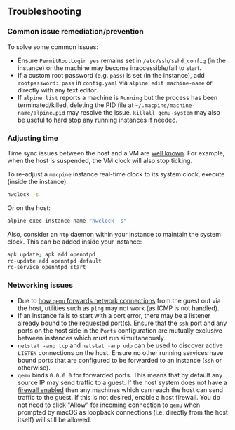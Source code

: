 ## Troubleshooting

### Common issue remediation/prevention

To solve some common issues:

* Ensure `PermitRootLogin yes` remains set in `/etc/ssh/sshd_config` (in the instance) or the machine may become inaccessible/fail to start.
* If a custom root password (e.g. `pass`) is set (in the instance), add `rootpassword: pass` in `config.yaml` via `alpine edit machine-name`
  or directly with any text editor.
* If `alpine list` reports a machine is `Running` but the process has been terminated/killed, deleting the PID file at
  `~/.macpine/machine-name/alpine.pid` may resolve the issue. `killall qemu-system` may also be useful to hard stop any running instances if needed.

### Adjusting time

Time sync issues between the host and a VM are [well known](https://github.com/canonical/multipass/issues/2430). For example, when the
host is suspended, the VM clock will also stop ticking.

To re-adjust a `macpine` instance real-time clock to its system clock, execute (inside the instance):

```bash
hwclock -s
```

Or on the host:

```bash
alpine exec instance-name "hwclock -s"
```

Also, consider an `ntp` daemon within your instance to maintain the system clock. This can be added inside your instance:

```bash
apk update; apk add openntpd
rc-update add openntpd default
rc-service openntpd start
```

### Networking issues

* Due to [how `qemu` forwards network connections](https://wiki.qemu.org/Documentation/Networking#User_Networking_(SLIRP)) from the guest out via the host, utilities such as `ping` may not work (as ICMP is not handled).
* If an instance fails to start with a port error, there may be a listener already bound to the requested port(s). Ensure that the `ssh` port and any ports on the host side in the `Ports` configuration are mutually exclusive between instances which must run simultaneously.
* `netstat -anp tcp` and `netstat -anp udp` can be used to discover active `LISTEN` connections on the host. Ensure no other running services have bound ports that are configured to be forwarded to an instance (`ssh` or otherwise).
* `qemu` binds `0.0.0.0` for forwarded ports. This means that by default any source IP may send traffic to a guest. If the host system
    does not have a [firewall enabled](https://support.apple.com/guide/mac-help/change-firewall-settings-on-mac-mh11783/mac) then any
    machines which can reach the host can send traffic to the guest. If this is not desired, enable a host firewall. You do not need to
    click "Allow" for incoming connection to `qemu` when prompted by macOS as loopback connections (i.e. directly from the host itself)
    will still be allowed.
